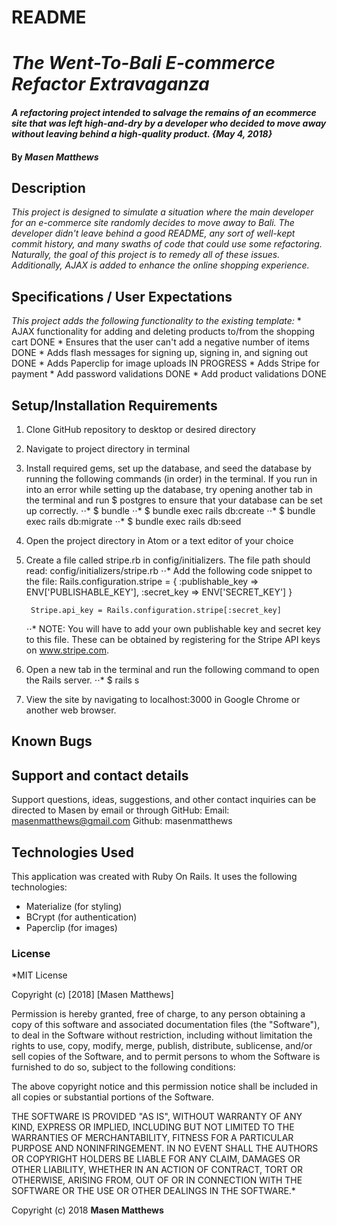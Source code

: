 # README

# _The Went-To-Bali E-commerce Refactor Extravaganza_

#### _A refactoring project intended to salvage the remains of an ecommerce site that was left high-and-dry by a developer who decided to move away without leaving behind a high-quality product. {May 4, 2018}_

#### By _Masen Matthews_

## Description
  _This project is designed to simulate a situation where the main developer for an e-commerce site randomly decides to move away to Bali. The developer didn't leave behind a good README, any sort of well-kept commit history, and many swaths of code that could use some refactoring. Naturally, the goal of this project is to remedy all of these issues. Additionally, AJAX is added to enhance the online shopping experience._

## Specifications / User Expectations
  _This project adds the following functionality to the existing template:_
    * AJAX functionality for adding and deleting products to/from the shopping cart DONE
    * Ensures that the user can't add a negative number of items DONE
    * Adds flash messages for signing up, signing in, and signing out DONE
    * Adds Paperclip for image uploads IN PROGRESS
    * Adds Stripe for payment
    * Add password validations DONE
    * Add product validations DONE

## Setup/Installation Requirements

1. Clone GitHub repository to desktop or desired directory
2. Navigate to project directory in terminal
3. Install required gems, set up the database, and seed the database by running the following commands (in order) in the terminal. If you run in into an error while setting up the database, try opening another tab in the terminal and run $ postgres to ensure that your database can be set up correctly.
    ⋅⋅* $ bundle
    ⋅⋅* $ bundle exec rails db:create
    ⋅⋅* $ bundle exec rails db:migrate
    ⋅⋅* $ bundle exec rails db:seed
4. Open the project directory in Atom or a text editor of your choice
5. Create a file called stripe.rb in config/initializers. The file path should read: config/initializers/stripe.rb
    ⋅⋅* Add the following code snippet to the file:
        Rails.configuration.stripe = {
          :publishable_key => ENV['PUBLISHABLE_KEY'],
          :secret_key      => ENV['SECRET_KEY']
        }

        Stripe.api_key = Rails.configuration.stripe[:secret_key]
    ⋅⋅* NOTE: You will have to add your own publishable key and secret key to this file. These can be obtained by registering for the Stripe API keys on www.stripe.com.
6. Open a new tab in the terminal and run the following command to open the Rails server.
    ⋅⋅* $ rails s
7. View the site by navigating to localhost:3000 in Google Chrome or another web browser.

## Known Bugs

## Support and contact details

Support questions, ideas, suggestions, and other contact inquiries can be directed to Masen by email or through GitHub:
  Email: masenmatthews@gmail.com
  Github: masenmatthews

## Technologies Used

This application was created with Ruby On Rails. It uses the following technologies:
  * Materialize (for styling)
  * BCrypt (for authentication)
  * Paperclip (for images)

### License

*MIT License

Copyright (c) [2018] [Masen Matthews]

Permission is hereby granted, free of charge, to any person obtaining a copy
of this software and associated documentation files (the "Software"), to deal
in the Software without restriction, including without limitation the rights
to use, copy, modify, merge, publish, distribute, sublicense, and/or sell
copies of the Software, and to permit persons to whom the Software is
furnished to do so, subject to the following conditions:

The above copyright notice and this permission notice shall be included in all
copies or substantial portions of the Software.

THE SOFTWARE IS PROVIDED "AS IS", WITHOUT WARRANTY OF ANY KIND, EXPRESS OR
IMPLIED, INCLUDING BUT NOT LIMITED TO THE WARRANTIES OF MERCHANTABILITY,
FITNESS FOR A PARTICULAR PURPOSE AND NONINFRINGEMENT. IN NO EVENT SHALL THE
AUTHORS OR COPYRIGHT HOLDERS BE LIABLE FOR ANY CLAIM, DAMAGES OR OTHER
LIABILITY, WHETHER IN AN ACTION OF CONTRACT, TORT OR OTHERWISE, ARISING FROM,
OUT OF OR IN CONNECTION WITH THE SOFTWARE OR THE USE OR OTHER DEALINGS IN THE
SOFTWARE.*

Copyright (c) 2018 **Masen Matthews**

